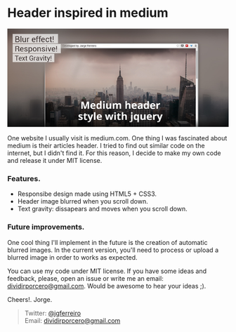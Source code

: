 Header inspired in medium
============================

![alt text](/images/medium_header.jpg)

One website I usually visit is medium.com. One thing I was fascinated about medium is their articles header. I tried to find out similar code on the internet, but I didn't find it. For this reason, I decide to make my own code and release it under MIT license. 

### Features.

- Responsibe design made using HTML5 + CSS3.
- Header image blurred when you scroll down.
- Text gravity: dissapears and moves when you scroll down.

### Future improvements.

One cool thing I'll implement in the future is the creation of automatic blurred images. In the current version, you'll need to process or upload a blurred image in order to works as expected. 

You can use my code under MIT license. If you have some ideas and feedback, please, open an issue or write me an email: dividirporcero@gmail.com. Would be awesome to hear your ideas ;).

Cheers!.
Jorge.

> Twitter: <a href="http://www.twitter.com/jgferreiro">@jgferreiro</a><br />
> Email: <dividirporcero@gmail.com><br />
